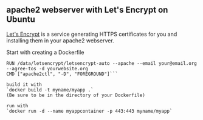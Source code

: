 ## apache2 webserver with Let's Encrypt on Ubuntu

[Let's Encrypt](https://github.com/letsencrypt/letsencrypt) is a service generating HTTPS certificates for you and installing them in your apache2 webserver.

Start with creating a Dockerfile  
```FROM whiledo/letsencrypt-apache-ubuntu  
RUN /data/letsencrypt/letsencrypt-auto --apache --email your@email.org --agree-tos -d yourwebsite.org  
CMD ["apache2ctl", "-D", "FOREGROUND"]```  

build it with  
`docker build -t myname/myapp .`  
(Be sure to be in the directory of your Dockerfile)

run with  
`docker run -d --name myappcontainer -p 443:443 myname/myapp`  